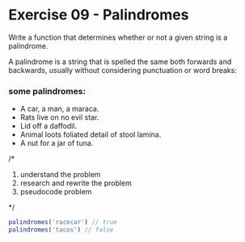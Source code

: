 # Exercise 09 - Palindromes

Write a function that determines whether or not a given string is a palindrome.

A palindrome is a string that is spelled the same both forwards and backwards, usually without considering punctuation or word breaks:

### some palindromes:
  - A car, a man, a maraca.
  - Rats live on no evil star.
  - Lid off a daffodil.
  - Animal loots foliated detail of stool lamina.
  - A nut for a jar of tuna.


/*
1. understand the problem
2. research and rewrite the problem
3. pseudocode problem 

*/
```javascript
palindromes('racecar') // true
palindromes('tacos') // false
```


